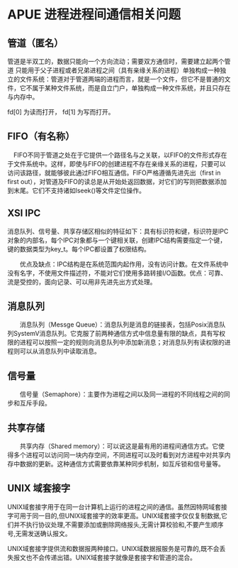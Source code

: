 # APUE 进程进程间通信相关问题

## 管道（匿名）

管道是半双工的，数据只能向一个方向流动；需要双方通信时，需要建立起两个管道 只能用于父子进程或者兄弟进程之间（具有亲缘关系的进程）单独构成一种独立的文件系统：管道对于管道两端的进程而言，就是一个文件，但它不是普通的文件，它不属于某种文件系统，而是自立门户，单独构成一种文件系统，并且只存在与内存中。

fd[0] 为读而打开， fd[1] 为写而打开。

## FIFO（有名称）

　FIFO不同于管道之处在于它提供一个路径名与之关联，以FIFO的文件形式存在于文件系统中。这样，即使与FIFO的创建进程不存在亲缘关系的进程，只要可以访问该路径，就能够彼此通过FIFO相互通信。FIFO严格遵循先进先出（first in first out），对管道及FIFO的读总是从开始处返回数据，对它们的写则把数据添加到末尾。它们不支持诸如lseek()等文件定位操作。

## XSI IPC

消息队列、信号量、共享存储区相似的特征如下：具有标识符和键，标识符是IPC对象的内部名，每个IPC对象都与一个键相关联，创建IPC结构需要指定一个键，键的数据类型为key_t。每个IPC都设置了权限结构。

　　优点及缺点：IPC结构是在系统范围内起作用，没有访问计数。在文件系统中没有名字，不使用文件描述符，不能对它们使用多路转接I/O函数。优点：可靠、流是受控的，面向记录、可以用非先进先出方式处理。

## 消息队列

　　消息队列（Messge Queue）：消息队列是消息的链接表，包括Posix消息队列SystemV消息队列。它克服了前两种通信方式中信息量有限的缺点，具有写权限的进程可以按照一定的规则向消息队列中添加新消息；对消息队列有读权限的进程则可以从消息队列中读取消息。

## 信号量

　　信号量（Semaphore）：主要作为进程之间以及同一进程的不同线程之间的同步和互斥手段。

## 共享存储

　　共享内存（Shared memory）：可以说这是最有用的进程间通信方式。它使得多个进程可以访问同一块内存空间，不同进程可以及时看到对方进程中对共享内存中数据的更新。这种通信方式需要依靠某种同步机制，如互斥锁和信号量等。

## UNIX 域套接字

UNIX域套接字用于在同一台计算机上运行的进程之间的通信。虽然因特网域套接字可用于同一目的,但UNIX域套接字的效率更高。UNIX域套接字仅仅复制数据,它们并不执行协议处理,不需要添加或删除网络报头,无需计算校验和,不要产生顺序号,无需发送确认报文。

UNIX域套接字提供流和数据报两种接口。UNIX域数据报服务是可靠的,既不会丢失报文也不会传递出错。UNIX域套接字就像是套接字和管道的混合。
